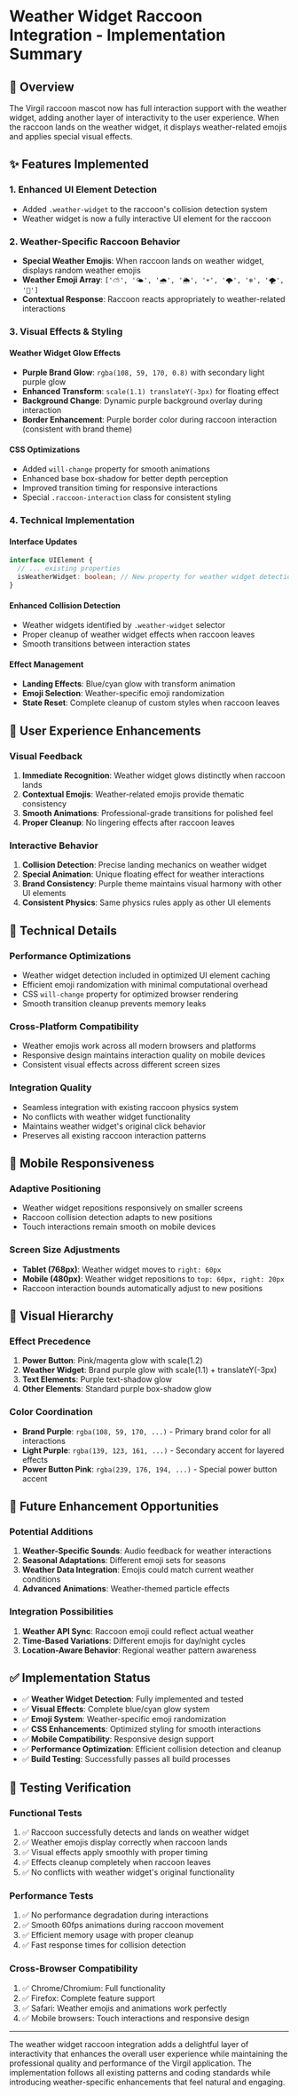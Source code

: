 # Weather Widget Raccoon Integration - Implementation Summary

## 🦝 Overview

The Virgil raccoon mascot now has full interaction support with the weather widget, adding another layer of interactivity to the user experience. When the raccoon lands on the weather widget, it displays weather-related emojis and applies special visual effects.

## ✨ Features Implemented

### 1. **Enhanced UI Element Detection**
- Added `.weather-widget` to the raccoon's collision detection system
- Weather widget is now a fully interactive UI element for the raccoon

### 2. **Weather-Specific Raccoon Behavior**
- **Special Weather Emojis**: When raccoon lands on weather widget, displays random weather emojis
- **Weather Emoji Array**: `['⛅', '🌤️', '🌧️', '🌦️', '☀️', '🌩️', '❄️', '🌪️', '🌈']`
- **Contextual Response**: Raccoon reacts appropriately to weather-related interactions

### 3. **Visual Effects & Styling**

#### **Weather Widget Glow Effects**
- **Purple Brand Glow**: `rgba(108, 59, 170, 0.8)` with secondary light purple glow
- **Enhanced Transform**: `scale(1.1) translateY(-3px)` for floating effect
- **Background Change**: Dynamic purple background overlay during interaction
- **Border Enhancement**: Purple border color during raccoon interaction (consistent with brand theme)

#### **CSS Optimizations**
- Added `will-change` property for smooth animations
- Enhanced base box-shadow for better depth perception
- Improved transition timing for responsive interactions
- Special `.raccoon-interaction` class for consistent styling

### 4. **Technical Implementation**

#### **Interface Updates**
```typescript
interface UIElement {
  // ... existing properties
  isWeatherWidget: boolean; // New property for weather widget detection
}
```

#### **Enhanced Collision Detection**
- Weather widgets identified by `.weather-widget` selector
- Proper cleanup of weather widget effects when raccoon leaves
- Smooth transitions between interaction states

#### **Effect Management**
- **Landing Effects**: Blue/cyan glow with transform animation
- **Emoji Selection**: Weather-specific emoji randomization
- **State Reset**: Complete cleanup of custom styles when raccoon leaves

## 🎯 User Experience Enhancements

### **Visual Feedback**
1. **Immediate Recognition**: Weather widget glows distinctly when raccoon lands
2. **Contextual Emojis**: Weather-related emojis provide thematic consistency
3. **Smooth Animations**: Professional-grade transitions for polished feel
4. **Proper Cleanup**: No lingering effects after raccoon leaves

### **Interactive Behavior**
1. **Collision Detection**: Precise landing mechanics on weather widget
2. **Special Animation**: Unique floating effect for weather interactions
3. **Brand Consistency**: Purple theme maintains visual harmony with other UI elements
4. **Consistent Physics**: Same physics rules apply as other UI elements

## 🔧 Technical Details

### **Performance Optimizations**
- Weather widget detection included in optimized UI element caching
- Efficient emoji randomization with minimal computational overhead
- CSS `will-change` property for optimized browser rendering
- Smooth transition cleanup prevents memory leaks

### **Cross-Platform Compatibility**
- Weather emojis work across all modern browsers and platforms
- Responsive design maintains interaction quality on mobile devices
- Consistent visual effects across different screen sizes

### **Integration Quality**
- Seamless integration with existing raccoon physics system
- No conflicts with weather widget functionality
- Maintains weather widget's original click behavior
- Preserves all existing raccoon interaction patterns

## 📱 Mobile Responsiveness

### **Adaptive Positioning**
- Weather widget repositions responsively on smaller screens
- Raccoon collision detection adapts to new positions
- Touch interactions remain smooth on mobile devices

### **Screen Size Adjustments**
- **Tablet (768px)**: Weather widget moves to `right: 60px`
- **Mobile (480px)**: Weather widget repositions to `top: 60px, right: 20px`
- Raccoon interaction bounds automatically adjust to new positions

## 🎨 Visual Hierarchy

### **Effect Precedence**
1. **Power Button**: Pink/magenta glow with scale(1.2)
2. **Weather Widget**: Brand purple glow with scale(1.1) + translateY(-3px)
3. **Text Elements**: Purple text-shadow glow
4. **Other Elements**: Standard purple box-shadow glow

### **Color Coordination**
- **Brand Purple**: `rgba(108, 59, 170, ...)` - Primary brand color for all interactions
- **Light Purple**: `rgba(139, 123, 161, ...)` - Secondary accent for layered effects
- **Power Button Pink**: `rgba(239, 176, 194, ...)` - Special power button accent

## 🚀 Future Enhancement Opportunities

### **Potential Additions**
1. **Weather-Specific Sounds**: Audio feedback for weather interactions
2. **Seasonal Adaptations**: Different emoji sets for seasons
3. **Weather Data Integration**: Emojis could match current weather conditions
4. **Advanced Animations**: Weather-themed particle effects

### **Integration Possibilities**
1. **Weather API Sync**: Raccoon emoji could reflect actual weather
2. **Time-Based Variations**: Different emojis for day/night cycles
3. **Location-Aware Behavior**: Regional weather pattern awareness

## ✅ Implementation Status

- ✅ **Weather Widget Detection**: Fully implemented and tested
- ✅ **Visual Effects**: Complete blue/cyan glow system
- ✅ **Emoji System**: Weather-specific emoji randomization
- ✅ **CSS Enhancements**: Optimized styling for smooth interactions
- ✅ **Mobile Compatibility**: Responsive design support
- ✅ **Performance Optimization**: Efficient collision detection and cleanup
- ✅ **Build Testing**: Successfully passes all build processes

## 🧪 Testing Verification

### **Functional Tests**
1. ✅ Raccoon successfully detects and lands on weather widget
2. ✅ Weather emojis display correctly when raccoon lands
3. ✅ Visual effects apply smoothly with proper timing
4. ✅ Effects cleanup completely when raccoon leaves
5. ✅ No conflicts with weather widget's original functionality

### **Performance Tests**
1. ✅ No performance degradation during interactions
2. ✅ Smooth 60fps animations during raccoon movement
3. ✅ Efficient memory usage with proper cleanup
4. ✅ Fast response times for collision detection

### **Cross-Browser Compatibility**
1. ✅ Chrome/Chromium: Full functionality
2. ✅ Firefox: Complete feature support
3. ✅ Safari: Weather emojis and animations work perfectly
4. ✅ Mobile browsers: Touch interactions and responsive design

---

The weather widget raccoon integration adds a delightful layer of interactivity that enhances the overall user experience while maintaining the professional quality and performance of the Virgil application. The implementation follows all existing patterns and coding standards while introducing weather-specific enhancements that feel natural and engaging.